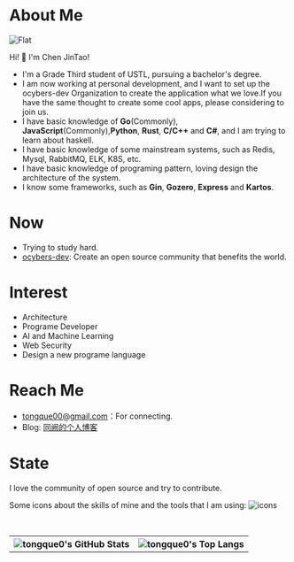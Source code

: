 # About Me
![Flat](https://komarev.com/ghpvc/?username=tongque0&style=flat-square)

Hi! 👋 I'm Chen JinTao!
- I'm a Grade Third student of USTL, pursuing a bachelor's degree.
- I am now working at personal development, and I want to set up the ocybers-dev Organization to create the application what we love.If you have the same thought to create some cool apps, please considering to join us.
- I have basic knowledge of **Go**(Commonly), **JavaScript**(Commonly),**Python**, **Rust**, **C/C++** and **C#**, and I am trying to learn about haskell.
- I have basic knowledge of some mainstream systems, such as Redis, Mysql, RabbitMQ, ELK, K8S, etc.
- I have basic knowledge of programing pattern, loving design the architecture of the system.
- I know some frameworks, such as **Gin**, **Gozero**, **Express**  and **Kartos**.
# Now
- Trying to study hard.
- [ocybers-dev](https://github.com/ocybers-dev): Create an open source community that benefits the world.
# Interest
- Architecture
- Programe Developer
- AI and Machine Learning
- Web Security
- Design a new programe language
# Reach Me
- tongque00@gmail.com：For connecting.
- Blog: [同阙的个人博客](https://tongque.ocybers.com/)
# State

I love the community of open source and try to contribute.

Some icons about the skills of mine and the tools that I am using:
![icons](https://skillicons.dev/icons?i=go,docker,kubernetes,cmake,py,js,css,nodejs,react,vue,nextjs,electron,express,vite,webpack,vscode,rabbitmq,kafka,redis,mysql,nginx,cloudflare,prometheus,grafana,github,git,powershell)

<br>
<table>
  <tr>
    <th>
      <img alt="tongque0's GitHub Stats" src="https://github-readme-stats-git-masterrstaa-rickstaa.vercel.app/api?username=tongque0&show_icons=true&theme=transparent&hide_border=true" align="center" />
    </th>
    <th>
      <img alt="tongque0's Top Langs" src="https://github-readme-stats-git-masterrstaa-rickstaa.vercel.app/api/top-langs/?username=tongque0&layout=compact&theme=transparent&hide_border=true&langs_count=10&hide=CMake" align="center" />
    </th>
  </tr>
  <!-- <tr>
    <td colspan=2>
      <img alt="tongque0's Waka Time Stats" src="https://github-readme-stats.vercel.app/api/wakatime?username=tongque0&hide_border=true&layout=compact&theme=transparent&custom_title=WorkTimeThisWeek&range=last_7_days" align="center"/>
    </td>
  </tr> -->
</table>
